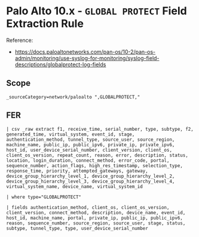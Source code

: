 # Palo Alto 10.x - `GLOBAL PROTECT` Field Extraction Rule

Reference:
- https://docs.paloaltonetworks.com/pan-os/10-2/pan-os-admin/monitoring/use-syslog-for-monitoring/syslog-field-descriptions/globalprotect-log-fields

## Scope
```
_sourceCategory=network/paloalto ",GLOBALPROTECT,"
```

## FER
```
| csv _raw extract f1, receive_time, serial_number, type, subtype, f2, generated_time, virtual_system, event_id, stage, authentication_method, tunnel_type, source_user, source_region, machine_name, public_ip, public_ipv6, private_ip, private_ipv6, host_id, user_device_serial_number, client_version, client_os, client_os_version, repeat_count, reason, error, description, status, location, login_duration, connect_method, error_code, portal, sequence_number, action_flags, high_res_timestamp, selection_type, response_time, priority, attempted_gateways, gateway, device_group_hierarchy_level_1, device_group_hierarchy_level_2, device_group_hierarchy_level_3, device_group_hierarchy_level_4, virtual_system_name, device_name, virtual_system_id

| where type="GLOBALPROTECT"

| fields authentication_method, client_os, client_os_version, client_version, connect_method, description, device_name, event_id, host_id, machine_name, portal, private_ip, public_ip, public_ipv6, reason, sequence_number, source_region, source_user, stage, status, subtype, tunnel_type, type, user_device_serial_number
```